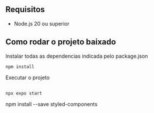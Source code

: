 ## Requisitos

* Node.js 20 ou superior

## Como rodar o projeto baixado 
Instalar todas as dependencias indicada pelo package.json
```
npm install 
```

Executar o projeto
```

npx expo start
```


npm install --save styled-components 
```